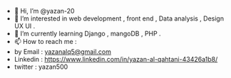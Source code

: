 - 👋 Hi, I’m @yazan-20
- 👀 I’m interested in web development , front end , Data analysis , Design UX UI .
- 🌱 I’m currently learning Django , mangoDB , PHP .
- 📫 How to reach me :
- by Email : yazanalq5@gmail.com
- Linkedin : https://www.linkedin.com/in/yazan-al-qahtani-43426a1b8/
- twitter : yazan500



